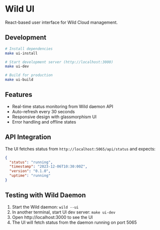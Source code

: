 # Wild UI

React-based user interface for Wild Cloud management.

## Development

```bash
# Install dependencies
make ui-install

# Start development server (http://localhost:3000)
make ui-dev

# Build for production
make ui-build
```

## Features

- Real-time status monitoring from Wild daemon API
- Auto-refresh every 30 seconds
- Responsive design with glassmorphism UI
- Error handling and offline states

## API Integration

The UI fetches status from `http://localhost:5065/api/status` and expects:

```json
{
  "status": "running",
  "timestamp": "2023-12-06T10:30:00Z",
  "version": "0.1.0",
  "uptime": "running"
}
```

## Testing with Wild Daemon

1. Start the Wild daemon: `wild --ui`
2. In another terminal, start UI dev server: `make ui-dev`
3. Open http://localhost:3000 to see the UI
4. The UI will fetch status from the daemon running on port 5065